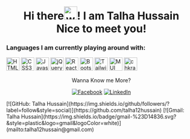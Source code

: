<h1 align="center">Hi there<img alt="wave" src="https://emojis.slackmojis.com/emojis/images/1588177020/8809/wave_hello.gif?1588177020" width="35">! I am Talha Hussain<br> Nice to meet you!</h1> <h3>Languages I am currently playing around with:</h3> <img alt="HTML5" src="https://img.shields.io/badge/html5-20232a?style=for-the-badge&logo=html5&logoColor=20232a&labelColor=58a6ff" height="35"> <img alt="CSS3" src="https://img.shields.io/badge/css3-20232a?style=for-the-badge&logo=css3&logoColor=20232a&labelColor=58a6ff" height="35"> <img alt="Javascript" src="https://img.shields.io/badge/Javascript-20232a?style=for-the-badge&logo=javascript&logoColor=20232a&labelColor=58a6ff" height="35">  <img alt="jQuery" src="https://img.shields.io/badge/jQuery-20232a?style=for-the-badge&logo=jQuery&logoColor=20232a&labelColor=58a6ff" height="35"> <img alt="React.js" src="https://img.shields.io/badge/React.js-20232a?style=for-the-badge&logo=react&logoColor=20232a&labelColor=58a6ff" height="35"> <img alt="Bootstrap" src="https://img.shields.io/badge/Bootstrap-20232a?style=for-the-badge&logo=Bootstrap&logoColor=20232a&labelColor=58a6ff" height="35"> <img alt="Tailwind" src="https://img.shields.io/badge/Tailwind-20232a?style=for-the-badge&logo=Tailwind&logoColor=20232a&labelColor=58a6ff" height="35"> <img alt="MUI" src="https://img.shields.io/badge/MUI-20232a?style=for-the-badge&logo=MUI&logoColor=20232a&labelColor=58a6ff" height="35"> <img alt="chkra-ui" src="https://img.shields.io/badge/chakra-ui-20232a?style=for-the-badge&logo=chakraui&logoColor=20232a&labelColor=58a6ff" height="35"> <p align="center">Wanna Know me More?</p> <p align="center"> <a href="facebook url"> <img src="https://img.shields.io/badge/-facebook-20232a?&logo=facebook&logoColor=20232a&labelColor=58a6ff" alt="Facebook" /></a> <a href="lindin url"> <img src="https://img.shields.io/badge/-linkedin-20232a?&logo=linkedin&logoColor=20232a&labelColor=58a6ff" alt="LinkedIn"/></a> </p> [![GitHub: Talha Hussain](https://img.shields.io/github/followers/?label=follow&style=social)](https://github.com/talha12hussain) [![Gmail: Talha Hussain](https://img.shields.io/badge/gmail-%23D14836.svg?&style=plastic&logo=gmail&logoColor=white)](mailto:talha12hussain@gmail.com)

